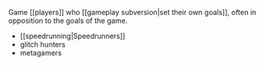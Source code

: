 Game [[players]] who [[gameplay subversion|set their own goals]], often in opposition to the goals of the game. 

 - [[speedrunning|Speedrunners]]
 - glitch hunters
 - metagamers
